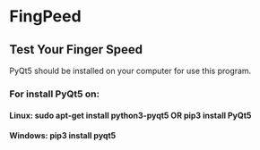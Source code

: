 <h1>FingPeed</h1>

<h2>Test Your Finger Speed </h2>
<p> PyQt5 should be installed on your computer for use this program. <p>
<h3> For install PyQt5 on:</h3>
<h4> Linux: sudo apt-get install python3-pyqt5  OR pip3 install PyQt5 </h4>
<h4> Windows: pip3 install pyqt5 <h4>
